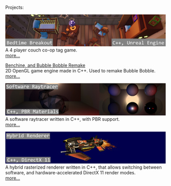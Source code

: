Projects:

[<img src="Images/BedtimeBreakoutBanner.png">](Pages/BedtimeBreakout.md)<br>
A 4 player couch co-op tag game.<br>
[more...](Pages/BedtimeBreakout.md)

[Benchine, and Bubble Bobble Remake](Pages/Benchine.md)<br>
2D OpenGL game engine made in C++. Used to remake Bubble Bobble.<br>
[more...](Pages/Benchine.md)<br>


[<img src="Images/RaytracerBanner.png">](Pages/SoftwareRaytracer.md)<br>
A software raytracer written in C++, with PBR support.<br>
[more...](Pages/SoftwareRaytracer.md)<br>

[<img src="Images/HybridRendererBanner.png">](Pages/HybridRenderer.md)<br>
A hybrid rasterized renderer written in C++, that allows switching between software, and hardware-accelerated DirectX 11 render modes.<br>
[more...](Pages/HybridRenderer.md)<br>